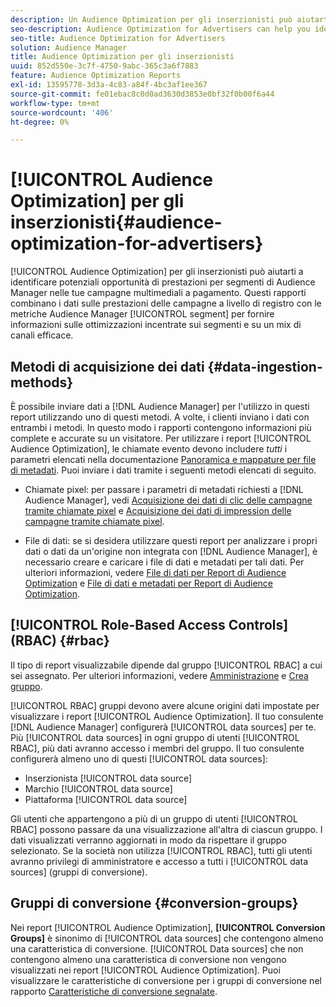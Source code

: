 ```yaml
---
description: Un Audience Optimization per gli inserzionisti può aiutarti a identificare potenziali opportunità di prestazioni per segmenti di Audience Manager nelle campagne a pagamento. Questi rapporti combinano i dati sulle prestazioni delle campagne a livello di registro con le metriche dei segmenti Audience Manager per informare ottimizzazioni incentrate sui segmenti e un mix di canali efficace.
seo-description: Audience Optimization for Advertisers can help you identify potential performance opportunities for Audience Manager segments across your paid media campaigns. These reports combine log-level campaign performance data with Audience Manager segment metrics to inform segment-centric optimizations and an effective channel mix.
seo-title: Audience Optimization for Advertisers
solution: Audience Manager
title: Audience Optimization per gli inserzionisti
uuid: 852d550e-3c7f-4750-9abc-365c3a6f7883
feature: Audience Optimization Reports
exl-id: 13595778-3d3a-4c83-a84f-4bc3af1ee367
source-git-commit: fe01ebac8c0d0ad3630d3853e0bf32f0b00f6a44
workflow-type: tm+mt
source-wordcount: '406'
ht-degree: 0%

---
```


# [!UICONTROL Audience Optimization] per gli inserzionisti{#audience-optimization-for-advertisers}

[!UICONTROL Audience Optimization] per gli inserzionisti può aiutarti a identificare potenziali opportunità di prestazioni per segmenti di Audience Manager nelle tue campagne multimediali a pagamento. Questi rapporti combinano i dati sulle prestazioni delle campagne a livello di registro con le metriche Audience Manager [!UICONTROL segment] per fornire informazioni sulle ottimizzazioni incentrate sui segmenti e su un mix di canali efficace.

## Metodi di acquisizione dei dati {#data-ingestion-methods}

È possibile inviare dati a [!DNL Audience Manager] per l&#39;utilizzo in questi report utilizzando uno di questi metodi. A volte, i clienti inviano i dati con entrambi i metodi. In questo modo i rapporti contengono informazioni più complete e accurate su un visitatore. Per utilizzare i report [!UICONTROL Audience Optimization], le chiamate evento devono includere *tutti* i parametri elencati nella documentazione [Panoramica e mappature per file di metadati](../../../reporting/audience-optimization-reports/metadata-files-intro/metadata-file-overview.md). Puoi inviare i dati tramite i seguenti metodi elencati di seguito.

* Chiamate pixel: per passare i parametri di metadati richiesti a [!DNL Audience Manager], vedi [Acquisizione dei dati di clic delle campagne tramite chiamate pixel](../../../integration/media-data-integration/click-data-pixels.md) e [Acquisizione dei dati di impression delle campagne tramite chiamate pixel](../../../integration/media-data-integration/impression-data-pixels.md).

* File di dati: se si desidera utilizzare questi report per analizzare i propri dati o dati da un&#39;origine non integrata con [!DNL Audience Manager], è necessario creare e caricare i file di dati e metadati per tali dati. Per ulteriori informazioni, vedere [File di dati per Report di Audience Optimization](../../../reporting/audience-optimization-reports/metadata-files-intro/datafiles-intro.md) e [File di dati e metadati per Report di Audience Optimization](../../../reporting/audience-optimization-reports/metadata-files-intro/metadata-files-intro.md).

## [!UICONTROL Role-Based Access Controls] (RBAC) {#rbac}

Il tipo di report visualizzabile dipende dal gruppo [!UICONTROL RBAC] a cui sei assegnato. Per ulteriori informazioni, vedere [Amministrazione](../../../features/administration/administration-overview.md) e [Crea gruppo](../../../features/administration/administration-overview.md#create-group).

[!UICONTROL RBAC] gruppi devono avere alcune origini dati impostate per visualizzare i report [!UICONTROL Audience Optimization]. Il tuo consulente [!DNL Audience Manager] configurerà [!UICONTROL data sources] per te. Più [!UICONTROL data sources] in ogni gruppo di utenti [!UICONTROL RBAC], più dati avranno accesso i membri del gruppo. Il tuo consulente configurerà almeno uno di questi [!UICONTROL data sources]:

* Inserzionista [!UICONTROL data source]
* Marchio [!UICONTROL data source]
* Piattaforma [!UICONTROL data source]

Gli utenti che appartengono a più di un gruppo di utenti [!UICONTROL RBAC] possono passare da una visualizzazione all&#39;altra di ciascun gruppo. I dati visualizzati verranno aggiornati in modo da rispettare il gruppo selezionato. Se la società non utilizza [!UICONTROL RBAC], tutti gli utenti avranno privilegi di amministratore e accesso a tutti i [!UICONTROL data sources] (gruppi di conversione).

## Gruppi di conversione {#conversion-groups}

Nei report [!UICONTROL Audience Optimization], **[!UICONTROL Conversion Groups]** è sinonimo di [!UICONTROL data sources] che contengono almeno una caratteristica di conversione. [!UICONTROL Data sources] che non contengono almeno una caratteristica di conversione non vengono visualizzati nei report [!UICONTROL Audience Optimization]. Puoi visualizzare le caratteristiche di conversione per i gruppi di conversione nel rapporto [Caratteristiche di conversione segnalate](../../../reporting/audience-optimization-reports/aor-advertisers/reported-conversion-traits.md).
